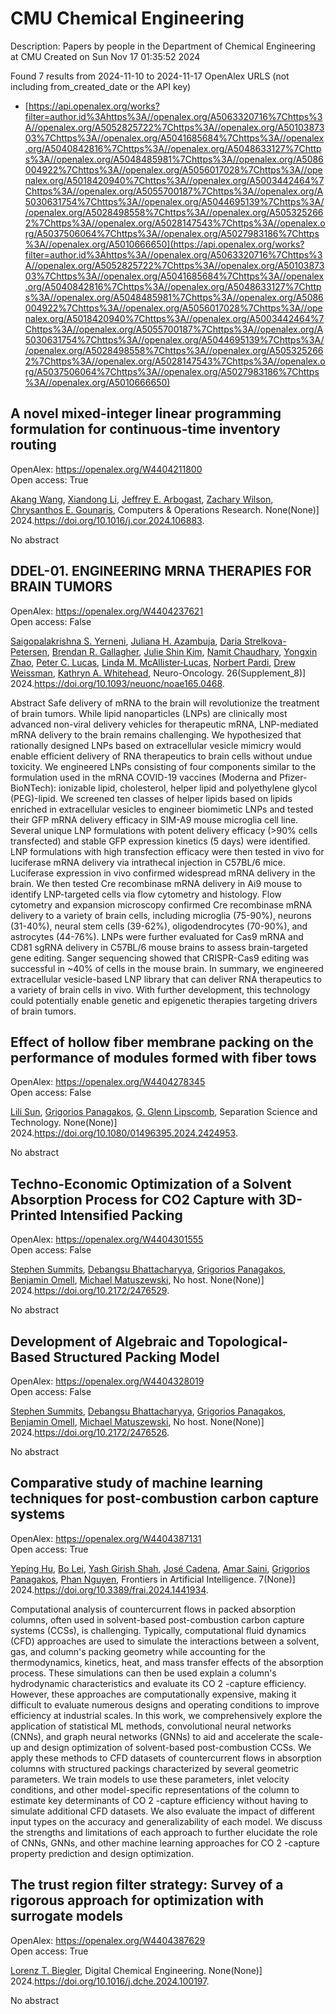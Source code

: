 # CMU Chemical Engineering
Description: Papers by people in the Department of Chemical Engineering at CMU
Created on Sun Nov 17 01:35:52 2024

Found 7 results from 2024-11-10 to 2024-11-17
OpenAlex URLS (not including from_created_date or the API key)
- [https://api.openalex.org/works?filter=author.id%3Ahttps%3A//openalex.org/A5063320716%7Chttps%3A//openalex.org/A5052825722%7Chttps%3A//openalex.org/A5010387303%7Chttps%3A//openalex.org/A5041685684%7Chttps%3A//openalex.org/A5040842816%7Chttps%3A//openalex.org/A5048633127%7Chttps%3A//openalex.org/A5048485981%7Chttps%3A//openalex.org/A5086004922%7Chttps%3A//openalex.org/A5056017028%7Chttps%3A//openalex.org/A5018420940%7Chttps%3A//openalex.org/A5003442464%7Chttps%3A//openalex.org/A5055700187%7Chttps%3A//openalex.org/A5030631754%7Chttps%3A//openalex.org/A5044695139%7Chttps%3A//openalex.org/A5028498558%7Chttps%3A//openalex.org/A5053252662%7Chttps%3A//openalex.org/A5028147543%7Chttps%3A//openalex.org/A5037506064%7Chttps%3A//openalex.org/A5027983186%7Chttps%3A//openalex.org/A5010666650](https://api.openalex.org/works?filter=author.id%3Ahttps%3A//openalex.org/A5063320716%7Chttps%3A//openalex.org/A5052825722%7Chttps%3A//openalex.org/A5010387303%7Chttps%3A//openalex.org/A5041685684%7Chttps%3A//openalex.org/A5040842816%7Chttps%3A//openalex.org/A5048633127%7Chttps%3A//openalex.org/A5048485981%7Chttps%3A//openalex.org/A5086004922%7Chttps%3A//openalex.org/A5056017028%7Chttps%3A//openalex.org/A5018420940%7Chttps%3A//openalex.org/A5003442464%7Chttps%3A//openalex.org/A5055700187%7Chttps%3A//openalex.org/A5030631754%7Chttps%3A//openalex.org/A5044695139%7Chttps%3A//openalex.org/A5028498558%7Chttps%3A//openalex.org/A5053252662%7Chttps%3A//openalex.org/A5028147543%7Chttps%3A//openalex.org/A5037506064%7Chttps%3A//openalex.org/A5027983186%7Chttps%3A//openalex.org/A5010666650)

## A novel mixed-integer linear programming formulation for continuous-time inventory routing   

OpenAlex: https://openalex.org/W4404211800    
Open access: True
    
[Akang Wang](https://openalex.org/A5048285644), [Xiandong Li](https://openalex.org/A5104280483), [Jeffrey E. Arbogast](https://openalex.org/A5045208880), [Zachary Wilson](https://openalex.org/A5043503583), [Chrysanthos E. Gounaris](https://openalex.org/A5048485981), Computers & Operations Research. None(None)] 2024.https://doi.org/10.1016/j.cor.2024.106883.
    
No abstract    

    

## DDEL-01. ENGINEERING MRNA THERAPIES FOR BRAIN TUMORS   

OpenAlex: https://openalex.org/W4404237621    
Open access: False
    
[Saigopalakrishna S. Yerneni](https://openalex.org/A5075263409), [Juliana H. Azambuja](https://openalex.org/A5040413965), [Daria Strelkova-Petersen](https://openalex.org/A5114592335), [Brendan R. Gallagher](https://openalex.org/A5046764934), [Julie Shin Kim](https://openalex.org/A5027951877), [Namit Chaudhary](https://openalex.org/A5073121497), [Yongxin Zhao](https://openalex.org/A5084952545), [Peter C. Lucas](https://openalex.org/A5060040445), [Linda M. McAllister‐Lucas](https://openalex.org/A5034299577), [Norbert Pardi](https://openalex.org/A5067992777), [Drew Weissman](https://openalex.org/A5068253145), [Kathryn A. Whitehead](https://openalex.org/A5010666650), Neuro-Oncology. 26(Supplement_8)] 2024.https://doi.org/10.1093/neuonc/noae165.0468.
    
Abstract Safe delivery of mRNA to the brain will revolutionize the treatment of brain tumors. While lipid nanoparticles (LNPs) are clinically most advanced non-viral delivery vehicles for therapeutic mRNA, LNP-mediated mRNA delivery to the brain remains challenging. We hypothesized that rationally designed LNPs based on extracellular vesicle mimicry would enable efficient delivery of RNA therapeutics to brain cells without undue toxicity. We engineered LNPs consisting of four components similar to the formulation used in the mRNA COVID-19 vaccines (Moderna and Pfizer-BioNTech): ionizable lipid, cholesterol, helper lipid and polyethylene glycol (PEG)-lipid. We screened ten classes of helper lipids based on lipids enriched in extracellular vesicles to engineer biomimetic LNPs and tested their GFP mRNA delivery efficacy in SIM-A9 mouse microglia cell line. Several unique LNP formulations with potent delivery efficacy (&gt;90% cells transfected) and stable GFP expression kinetics (5 days) were identified. LNP formulations with high transfection efficacy were then tested in vivo for luciferase mRNA delivery via intrathecal injection in C57BL/6 mice. Luciferase expression in vivo confirmed widespread mRNA delivery in the brain. We then tested Cre recombinase mRNA delivery in Ai9 mouse to identify LNP-targeted cells via flow cytometry and histology. Flow cytometry and expansion microscopy confirmed Cre recombinase mRNA delivery to a variety of brain cells, including microglia (75-90%), neurons (31-40%), neural stem cells (39-62%), oligodendrocytes (70-90%), and astrocytes (44-76%). LNPs were further evaluated for Cas9 mRNA and CD81 sgRNA delivery in C57BL/6 mouse brains to assess brain-targeted gene editing. Sanger sequencing showed that CRISPR-Cas9 editing was successful in ~40% of cells in the mouse brain. In summary, we engineered extracellular vesicle-based LNP library that can deliver RNA therapeutics to a variety of brain cells in vivo. With further development, this technology could potentially enable genetic and epigenetic therapies targeting drivers of brain tumors.    

    

## Effect of hollow fiber membrane packing on the performance of modules formed with fiber tows   

OpenAlex: https://openalex.org/W4404278345    
Open access: False
    
[Lili Sun](https://openalex.org/A5034596712), [Grigorios Panagakos](https://openalex.org/A5028498558), [G. Glenn Lipscomb](https://openalex.org/A5063620462), Separation Science and Technology. None(None)] 2024.https://doi.org/10.1080/01496395.2024.2424953.
    
No abstract    

    

## Techno-Economic Optimization of a Solvent Absorption Process for CO2 Capture with 3D-Printed Intensified Packing   

OpenAlex: https://openalex.org/W4404301555    
Open access: False
    
[Stephen Summits](https://openalex.org/A5094303016), [Debangsu Bhattacharyya](https://openalex.org/A5037148093), [Grigorios Panagakos](https://openalex.org/A5028498558), [Benjamin Omell](https://openalex.org/A5000874144), [Michael Matuszewski](https://openalex.org/A5054503694), No host. None(None)] 2024.https://doi.org/10.2172/2476529.
    
No abstract    

    

## Development of Algebraic and Topological-Based Structured Packing Model   

OpenAlex: https://openalex.org/W4404328019    
Open access: False
    
[Stephen Summits](https://openalex.org/A5094303016), [Debangsu Bhattacharyya](https://openalex.org/A5037148093), [Grigorios Panagakos](https://openalex.org/A5028498558), [Benjamin Omell](https://openalex.org/A5000874144), [Michael Matuszewski](https://openalex.org/A5054503694), No host. None(None)] 2024.https://doi.org/10.2172/2476526.
    
No abstract    

    

## Comparative study of machine learning techniques for post-combustion carbon capture systems   

OpenAlex: https://openalex.org/W4404387131    
Open access: True
    
[Yeping Hu](https://openalex.org/A5072326337), [Bo Lei](https://openalex.org/A5037489231), [Yash Girish Shah](https://openalex.org/A5038961197), [José Cadena](https://openalex.org/A5035116027), [Amar Saini](https://openalex.org/A5091468069), [Grigorios Panagakos](https://openalex.org/A5028498558), [Phan Nguyen](https://openalex.org/A5051284194), Frontiers in Artificial Intelligence. 7(None)] 2024.https://doi.org/10.3389/frai.2024.1441934.
    
Computational analysis of countercurrent flows in packed absorption columns, often used in solvent-based post-combustion carbon capture systems (CCSs), is challenging. Typically, computational fluid dynamics (CFD) approaches are used to simulate the interactions between a solvent, gas, and column's packing geometry while accounting for the thermodynamics, kinetics, heat, and mass transfer effects of the absorption process. These simulations can then be used explain a column's hydrodynamic characteristics and evaluate its CO 2 -capture efficiency. However, these approaches are computationally expensive, making it difficult to evaluate numerous designs and operating conditions to improve efficiency at industrial scales. In this work, we comprehensively explore the application of statistical ML methods, convolutional neural networks (CNNs), and graph neural networks (GNNs) to aid and accelerate the scale-up and design optimization of solvent-based post-combustion CCSs. We apply these methods to CFD datasets of countercurrent flows in absorption columns with structured packings characterized by several geometric parameters. We train models to use these parameters, inlet velocity conditions, and other model-specific representations of the column to estimate key determinants of CO 2 -capture efficiency without having to simulate additional CFD datasets. We also evaluate the impact of different input types on the accuracy and generalizability of each model. We discuss the strengths and limitations of each approach to further elucidate the role of CNNs, GNNs, and other machine learning approaches for CO 2 -capture property prediction and design optimization.    

    

## The trust region filter strategy: Survey of a rigorous approach for optimization with surrogate models   

OpenAlex: https://openalex.org/W4404387629    
Open access: True
    
[Lorenz T. Biegler](https://openalex.org/A5052825722), Digital Chemical Engineering. None(None)] 2024.https://doi.org/10.1016/j.dche.2024.100197.
    
No abstract    

    
